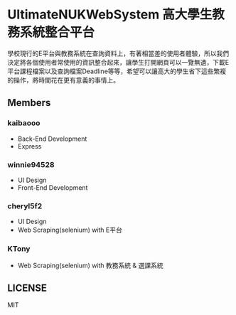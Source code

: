 # UltimateNUKWebSystem 高大學生教務系統整合平台
學校現行的E平台與教務系統在查詢資料上，有著相當差的使用者體驗，所以我們決定將各個使用者常使用的資訊整合起來，讓學生打開網頁可以一覽無遺，下載E平台課程檔案以及查詢檔案Deadline等等，希望可以讓高大的學生省下這些繁複的操作，將時間花在更有意義的事情上。

## Members
### kaibaooo
* Back-End Development
* Express
### winnie94528
* UI Design
* Front-End Development
### cheryl5f2
* UI Design
* Web Scraping(selenium) with E平台
### KTony
* Web Scraping(selenium) with 教務系統 & 選課系統
## LICENSE
MIT
